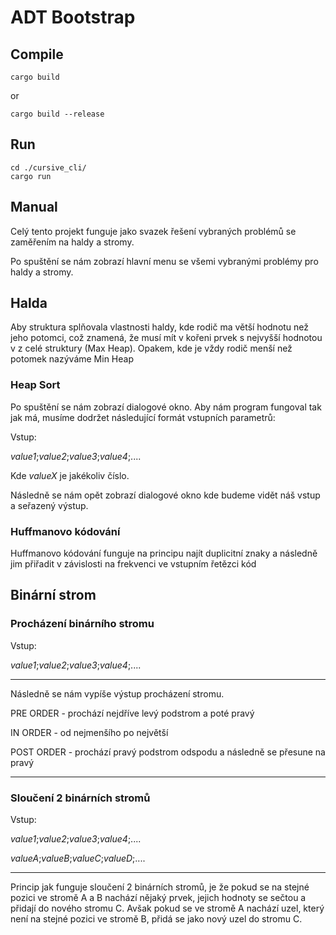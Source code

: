 # ADT Bootstrap

## Compile


```Shell
cargo build
```
or

```Shell
cargo build --release
```

## Run
```Shell
cd ./cursive_cli/
cargo run
```

## Manual

Celý tento projekt funguje jako svazek řešení vybraných problémů se
zaměřením na haldy a stromy. 

Po spuštění se nám zobrazí hlavní menu se všemi vybranými problémy pro haldy a stromy.

## Halda

Aby struktura splňovala vlastnosti haldy, kde rodič ma větší hodnotu než jeho potomci, což znamená, že musí mít v kořeni prvek s nejvyšší hodnotou v z celé struktury (Max Heap). Opakem, kde je vždy rodič menší než potomek nazýváme Min Heap

### Heap Sort

Po spuštění se nám zobrazí dialogové okno. Aby nám program fungoval tak jak má, musíme dodržet následující formát vstupních parametrů:

Vstup:

*value1*;*value2*;*value3*;*value4*;....

Kde *valueX* je jakékoliv číslo. 

Následně se nám opět zobrazí dialogové okno kde budeme vidět náš vstup a seřazený výstup.

### Huffmanovo kódování

Huffmanovo kódování funguje na principu najít duplicitní znaky a následně jim přiřadit v závislosti na frekvenci ve vstupním řetězci kód   

## Binární strom

### Procházení binárního stromu

Vstup:

*value1*;*value2*;*value3*;*value4*;....

---

Následně se nám vypíše výstup procházení stromu.

PRE ORDER - prochází nejdříve levý podstrom a poté pravý

IN ORDER - od nejmenšího po největší

POST ORDER - prochází pravý podstrom odspodu a následně se přesune na pravý

---

### Sloučení 2 binárních stromů

Vstup:

*value1*;*value2*;*value3*;*value4*;....

*valueA*;*valueB*;*valueC*;*valueD*;....

---

Princip jak funguje sloučení 2 binárních stromů, je že pokud se na stejné pozici ve stromě A a B nachází nějaký prvek, jejich hodnoty se sečtou a přidají do nového stromu C. Avšak pokud se ve stromě A nachází uzel, který není na stejné pozici ve stromě B, přidá se jako nový uzel do stromu C.
